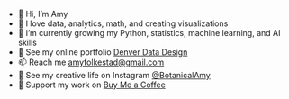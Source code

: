 - 👋 Hi, I’m Amy
- 💞️ I love data, analytics, math, and creating visualizations
- 🌱 I’m currently growing my Python, statistics, machine learning, and AI skills
- 💼 See my online portfolio [Denver Data Design](https://denverdatadesign.com/)
- 📫 Reach me amyfolkestad@gmail.com
- 🎨 See my creative life on Instagram [@BotanicalAmy](https://www.instagram.com/botanicalamy/)
- 🌷 Support my work on [Buy Me a Coffee](https://buymeacoffee.com/botanicalamy)
<!---
BotanicalAmy/BotanicalAmy is a ✨ special ✨ repository because its `README.md` (this file) appears on your GitHub profile.
You can click the Preview link to take a look at your changes.
--->
